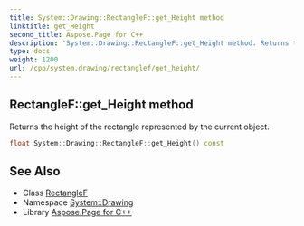 ```yaml
---
title: System::Drawing::RectangleF::get_Height method
linktitle: get_Height
second_title: Aspose.Page for C++
description: 'System::Drawing::RectangleF::get_Height method. Returns the height of the rectangle represented by the current object in C++.'
type: docs
weight: 1200
url: /cpp/system.drawing/rectanglef/get_height/
---
```

## RectangleF::get_Height method


Returns the height of the rectangle represented by the current object.

```cpp
float System::Drawing::RectangleF::get_Height() const
```

## See Also

* Class [RectangleF](../)
* Namespace [System::Drawing](../../)
* Library [Aspose.Page for C++](../../../)
